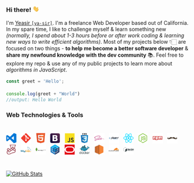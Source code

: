 ### Hi there! <img src="./media/wave.webp" width="18" alt="">

I'm [Yeasir `[ya·sir]`](https://www.yeasirhugais.com). I'm a freelance Web Developer based out of California. In my spare time, I like to challenge myself & learn something new _(normally, I spend about 1-3 hours before or after work coding & learning new ways to write efficient algorithms)_. Most of my projects below 👇🏻 are focused on two things -  **to help me become a better software developer** & **share my newfound knowledge with the dev community** 📚. Feel free to explore my repo & use any of my public projects to learn more about _algorithms in JavaScript_.

```javascript
const greet = 'Hello';

console.log(greet + "World")
//output: Hello World
```

### Web Technologies & Tools
#

<img width="28" src="./media/vscode.png" alt="vs code">
&nbsp;
<img width="28" src="./media/git.png" alt="git technology">
&nbsp;
<img width="28" src="./media/html5.png" alt="html 5">
&nbsp;
<img width="28" src="./media/bootstrap.png" alt="bootstrap">
&nbsp;
<img width="28" src="./media/javascript.png" alt="javascript">
&nbsp;
<img width="28" src="./media/css3.png" alt="css 3">
&nbsp;
<img width="28" src="./media/sass.png" alt="sass">
&nbsp;
<img width="28" src="./media/jquery.png" alt="jquery">
&nbsp;
<img width="28" src="./media/react.png" alt="react">
&nbsp;
<img width="28" src="./media/nodejs.png" alt="node js">
&nbsp;
<img width="28" src="./media/npm.png" alt="node package manager">
&nbsp;
<img width="28" src="./media/handlebars.png" alt="handlebars js">
&nbsp;
<img width="28" src="./media/jest.png" alt="jest">
&nbsp;
<img width="28" src="./media/mysql.png" alt="mysql">
&nbsp;
<img width="28" src="./media/mongodb.png" alt="mongo db">
&nbsp;
<img width="28" src="./media/sequelize.png" alt="sequelize orm">
&nbsp;
<img width="28" src="./media/oracle.png" alt="oracle cloud">
&nbsp;
<img width="28" src="./media/docker.png" alt="docker">
&nbsp;
<img width="28" src="./media/ec2.png" alt="aws ec2">
&nbsp;
<img width="28" src="./media/cloudflare.png" alt="cloudflare">
&nbsp;
<img width="28" src="./media/bash.png" alt="bash">

#

[![GitHub Stats](https://github-readme-stats.vercel.app/api?username=yeasir01&theme=dark)](https://github.com/yeasir01)
